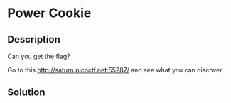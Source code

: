 # Power Cookie
## Description 
Can you get the flag? 

Go to this http://saturn.picoctf.net:55287/ and see what you can discover.
## Solution 
